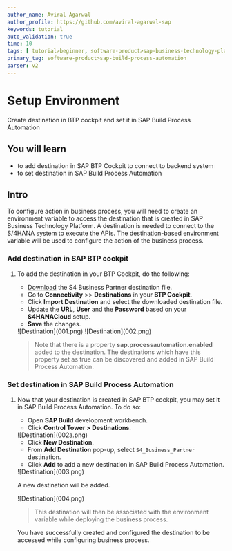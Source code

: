 ```yaml
---
author_name: Aviral Agarwal
author_profile: https://github.com/aviral-agarwal-sap
keywords: tutorial
auto_validation: true
time: 10
tags: [ tutorial>beginner, software-product>sap-business-technology-platform, tutorial>free-tier]
primary_tag: software-product>sap-build-process-automation
parser: v2
---
```


# Setup Environment
<!-- description --> Create destination in BTP cockpit and set it in SAP Build Process Automation

## You will learn
  - to add destination in SAP BTP Cockpit to connect to backend system
  - to set destination in SAP Build Process Automation


## Intro
To configure action in business process, you will need to create an environment variable to access the destination that is created in SAP Business Technology Platform. A destination is needed to connect to the S/4HANA system to execute the APIs. The destination-based environment variable will be used to configure the action of the business process.


### Add destination in SAP BTP cockpit

1. To add the destination in your BTP Cockpit, do the following:

    - [Download](https://www.sap.com/registration/trial.f47300f6-63b8-4f22-b189-dbadd3c903d6.html?id=0050000000420272023) the S4 Business Partner destination file.
    - Go to **Connectivity** >> **Destinations** in your **BTP Cockpit**.
    - Click **Import Destination** and select the downloaded destination file.
    - Update the **URL**, **User** and the **Password** based on your **S4HANACloud** setup.
    - **Save** the changes.

    <!-- border -->![Destination](001.png)

    <!-- border -->![Destination](002.png)

    > Note that there is a property **sap.processautomation.enabled** added to the destination. The destinations which have this property set as true can be discovered and added in SAP Build Process Automation.


### Set destination in SAP Build Process Automation

1. Now that your destination is created in SAP BTP cockpit, you may set it in SAP Build Process Automation. To do so:

    - Open **SAP Build** development workbench.
    - Click **Control Tower > Destinations**.
  
    <!-- border -->![Destination](002a.png)

    - Click **New Destination**.
    - From **Add Destination** pop-up, select `S4_Business_Partner` destination.
    - Click **Add** to add a new destination in SAP Build Process Automation.

    <!-- border -->![Destination](003.png)

    A new destination will be added.

    <!-- border -->![Destination](004.png)

    > This destination will then be associated with the environment variable while deploying the business process.

    You have successfully created and configured the destination to be accessed while configuring business process.
